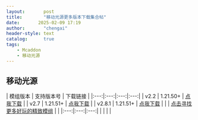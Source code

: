 ```yaml
---
layout:       post
title:        "移动光源更多版本下载集合帖"
date:       2025-02-09 17:19
author:       "chengai"
header-style: text
catalog:      true
tags:
    - Mcaddon
    - 移动光源
---
```


## 移动光源

| 模组版本   | 支持版本号 | 下载链接 |
|:---:|:---:|:---:|:---:|
| v2.2 | 1.21.50+ | [点我下载](https://pan.baidu.com/s/1dRJVgyQQIGSAlxpGyTT7cg?pwd=4721) | 
| v2.7 | 1.21.51+ | [点我下载](https://pan.baidu.com/s/1TRbC9BZC7e-vbaWBHGse8w?pwd=4721) |
| v2.8.1 | 1.21.51+ | [点我下载](https://pan.baidu.com/s/1KtkgUkGfXDWcVYudMRwO9Q?pwd=4721) |
|  | [点击寻找更多好玩的精致模组](https://mccfk.cn/) |  |
|:---:|:---:|:---:|
|   |    |    |